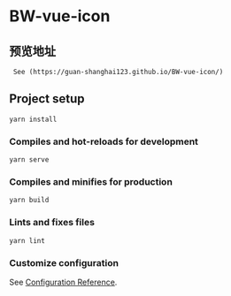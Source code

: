 # BW-vue-icon

## 预览地址
```
 See (https://guan-shanghai123.github.io/BW-vue-icon/)
```

## Project setup
```
yarn install
```

### Compiles and hot-reloads for development
```
yarn serve
```

### Compiles and minifies for production
```
yarn build
```

### Lints and fixes files
```
yarn lint
```

### Customize configuration
See [Configuration Reference](https://cli.vuejs.org/config/).
